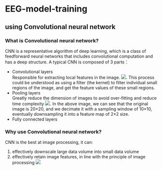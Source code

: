 # EEG-model-training
## using Convolutional neural network 
### What is Convolutional neural network?
CNN is a representative algorithm of deep learning, which is a class of feedforward neural networks that includes convolutional computation and has a deep structure.
A typical CNN is composed of 3 parts：
  * Convolutional layers  
  Responsible for extracting local features in the image.
  ![](https://easyai.tech/wp-content/uploads/2022/08/f144f-2019-06-19-juanji.gif). 
  This process could be understood as using a filter (the kernel) to filter individual small regions of the image, and get the feature values of these       small regions.
 * Pooling layers  
 Greatly reduce the dimension of images to avoid over-fitting and reduce time complexity
 ![](https://easyai.tech/wp-content/uploads/2022/08/3fd53-2019-06-19-chihua.gif). 
 In the above image, we can see that the original image is 20×20, and we decimate it with a sampling window of 10×10, eventually downsampling it into a feature map of 2×2 size.
 * Fully connected layers
### Why use Convolutional neural network?
CNN is the best at image processing, it can:
  1. effectively downscale large data volume into small data volume
  2. effectively retain image features, in line with the principle of image processing
  ![](https://editor.analyticsvidhya.com/uploads/25366Convolutional_Neural_Network_to_identify_the_image_of_a_bird.png)
